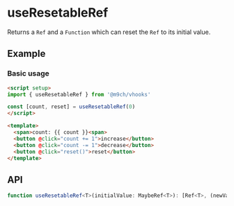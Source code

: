 # useResetableRef

Returns a `Ref` and a `Function` which can reset the `Ref` to its initial value.

## Example

### Basic usage

```html
<script setup>
import { useResetableRef } from '@m9ch/vhooks'

const [count, reset] = useResetableRef(0)
</script>

<template>
  <span>count: {{ count }}<span>
  <button @click="count += 1">increase</button>
  <button @click="count -= 1">decrease</button>
  <button @click="reset()">reset</button>
</template>
```

## API

```ts
function useResetableRef<T>(initialValue: MaybeRef<T>): [Ref<T>, (newVal?: MaybeRef<T>) => void]
```
